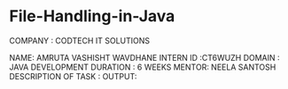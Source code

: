 # File-Handling-in-Java
COMPANY : CODTECH IT SOLUTIONS

NAME: AMRUTA VASHISHT WAVDHANE
INTERN ID :CT6WUZH
DOMAIN : JAVA DEVELOPMENT
DURATION : 6 WEEKS
MENTOR: NEELA SANTOSH
DESCRIPTION OF TASK :
OUTPUT:   
